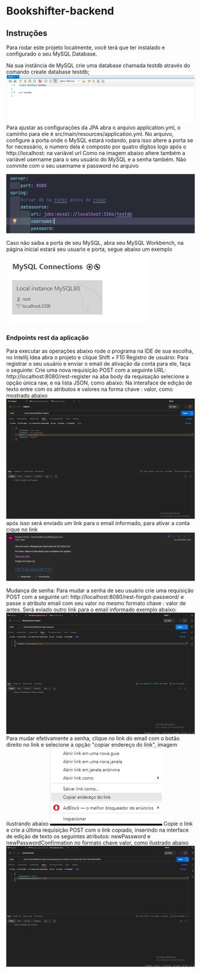 # Bookshifter-backend
## Instruções
  Para rodar este projeto localmente, você terá que ter instalado e configurado o seu MySQL Database.

  Na sua instância de MySQL crie uma database chamada testdb através do comando create database testdb;
  ![alt text](https://github.com/JoaoKavalciukiFatecDiadema/Bookshifter-backend/blob/casa/src/main/java/com/example/dslist/images/imagem_query.png)
  Para ajustar as configurações da JPA abra o arquivo application.yml, o caminho para ele é src/main/resources/application.yml.
  No arquivo, configure a porta onde o MySQL estará rodando, para isso altere a porta se for necessário, o numero dela é composto por quatro dígitos logo após o http://localhost: na variável url Como na imagem abaixo
  altere também a variável username para o seu usuário do MySQL e a senha também. Não commite com o seu username e password no arquivo

  ![alt text](https://github.com/JoaoKavalciukiFatecDiadema/Bookshifter-backend/blob/casa/src/main/java/com/example/dslist/images/imagem_yml.png)
  
  Caso não saiba a porta de seu MySQL, abra seu MySQL Workbench, na página inicial estará seu usuario e porta, segue abaixo um exemplo

  ![alt text](https://github.com/JoaoKavalciukiFatecDiadema/Bookshifter-backend/blob/casa/src/main/java/com/example/dslist/images/image_instancia_workbench.png)

### Endpoints rest da aplicação
Para executar as operações abaixo rode o programa na IDE de sua escolha, no Intellij Idea abra o projeto e clique Shift + F10
  Registro de usuário:
    Para registrar o seu usuário e enviar o email de ativação da conta para ele, faça o seguinte:
      Crie uma nova requisição POST com a seguinte URL: http://localhost:8080/rest-register
        na aba body da requisação selecione a opção única raw, e na lista JSON, como abaixo:
        Na interaface de edição de texto entre com os atributos e valores na forma chave : valor, como mostrado abaixo
        ![alt text](https://github.com/JoaoKavalciukiFatecDiadema/Bookshifter-backend/blob/casa/src/main/java/com/example/dslist/images/postman_registro_request.png)
        após isso será enviado um link para o email informado, para ativar a conta cique no link
        ![alt image](https://github.com/JoaoKavalciukiFatecDiadema/Bookshifter-backend/blob/casa/src/main/java/com/example/dslist/images/imagem_email.png)

  Mudança de senha:
    Para mudar a senha de seu usuário crie uma requisição POST com a seguinte url: http://localhost:8080/rest-forgot-password/ e passe o atributo email com seu valor no mesmo formato chave : valor de antes. Será eviado outro link para o email informado exemplo abaixo:
    ![alt image](https://github.com/JoaoKavalciukiFatecDiadema/Bookshifter-backend/blob/casa/src/main/java/com/example/dslist/images/postman_mudar_senha_request.png)
    Para mudar efetivamente a senha, clique no link do email com o botão direito no link e selecione a opção "copiar endereço do link", imagem ilustrando abaixo
    ![alt image](https://github.com/JoaoKavalciukiFatecDiadema/Bookshifter-backend/blob/casa/src/main/java/com/example/dslist/images/imagem_clique_direito.png)
    Copie o link e crie a última requisição POST com o link copiado, inserindo na interface de edição de texto os seguintes atributos: newPassword e newPasswordConfirmation no formato chave valor, como ilustrado abaixo
    ![alt image](https://github.com/JoaoKavalciukiFatecDiadema/Bookshifter-backend/blob/casa/src/main/java/com/example/dslist/images/password_reset_functionality.png)
    
